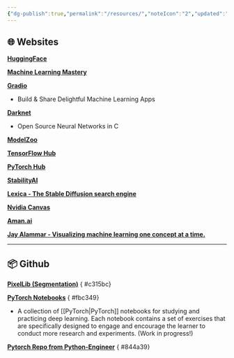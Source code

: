 ```yaml
---
{"dg-publish":true,"permalink":"/resources/","noteIcon":"2","updated":"2024-05-22T13:58:48.509+05:30"}
---
```



## 🌐 Websites

[**HuggingFace**](https://huggingface.co/)

[**Machine Learning Mastery**](https://machinelearningmastery.com/)

[**Gradio**](https://gradio.app/)
- Build & Share Delightful Machine Learning Apps

[**Darknet**](https://pjreddie.com/darknet/)
- Open Source Neural Networks in C

[**ModelZoo**](https://modelzoo.co/)

[**TensorFlow Hub**](https://tfhub.dev/)

[**PyTorch Hub**](https://pytorch.org/hub/)

[**StabilityAI**](https://stability.ai/)

[**Lexica - The Stable Diffusion search engine**](https://lexica.art/)

[**Nvidia Canvas**](https://www.nvidia.com/en-us/studio/canvas/)

[**Aman.ai**](https://aman.ai/)

[**Jay Alammar - Visualizing machine learning one concept at a time.**](https://jalammar.github.io/)

---

## 📦 Github

[**PixelLib (Segmentation)**](https://github.com/ayoolaolafenwa/PixelLib)
{ #c315bc}


[**PyTorch Notebooks**](https://github.com/dair-ai/pytorch_notebooks)
{ #fbc349}

- A collection of [[PyTorch\|PyTorch]] notebooks for studying and practicing deep learning. Each notebook contains a set of exercises that are specifically designed to engage and encourage the learner to conduct more research and experiments. (Work in progress!)

[**Pytorch Repo from Python-Engineer**](https://github.com/python-engineer/pytorchTutorial)
{ #844a39}

